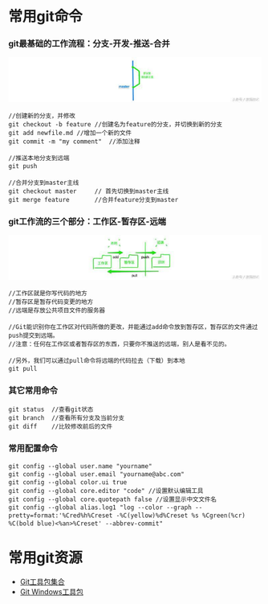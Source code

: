 # 常用git命令

### git最基础的工作流程：分支-开发-推送-合并
![image](Git/git工作流.jpg)
```
//创建新的分支，并修改
git checkout -b feature //创建名为feature的分支，并切换到新的分支
git add newfile.md //增加一个新的文件
git commit -m "my comment"  //添加注释

//推送本地分支到远端
git push    

//合并分支到master主线
git checkout master     // 首先切换到master主线
git merge feature       //合并feature分支到master
```

### git工作流的三个部分：工作区-暂存区-远端
![image](Git/git工作流区域.jpg)
```
//工作区就是你写代码的地方
//暂存区是暂存代码变更的地方
//远端是存放公共项目文件的服务器

//Git能识别你在工作区对代码所做的更改，并能通过add命令放到暂存区，暂存区的文件通过push提交到远端。
//注意：任何在工作区或者暂存区的东西，只要你不推送的远端，别人是看不见的。

//另外，我们可以通过pull命令将远端的代码拉去（下载）到本地
git pull
```
### 其它常用命令
```
git status  //查看git状态
git branch  //查看所有分支及当前分支
git diff    //比较修改前后的文件
```

### 常用配置命令
```
git config --global user.name "yourname"
git config --global user.email "yourname@abc.com"
git config --global color.ui true
git config --global core.editor "code" //设置默认编辑工具
git config --global core.quotepath false //设置显示中文文件名
git config --global alias.log1 "log --color --graph --pretty=format:'%Cred%h%Creset -%C(yellow)%d%Creset %s %Cgreen(%cr) %C(bold blue)<%an>%Creset' --abbrev-commit"
```

# 常用git资源
* [Git工具包集合](https://git-scm.com/)
* [Git Windows工具包](https://git-for-windows.github.io)

